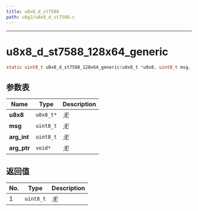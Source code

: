 ```yaml
---
title: u8x8_d_st7588
path: u8g2/u8x8_d_st7588.c
---
```

--------------------------------------------------
# u8x8_d_st7588_128x64_generic

```c
static uint8_t u8x8_d_st7588_128x64_generic(u8x8_t *u8x8, uint8_t msg, uint8_t arg_int, void *arg_ptr)
```


## 参数表

Name | Type | Description
-----|------|--------------
**u8x8**|`u8x8_t*`| *无*
**msg**|`uint8_t`| *无*
**arg_int**|`uint8_t`| *无*
**arg_ptr**|`void*`| *无*

## 返回值

No. | Type | Description
----|------|--------------
1 |`uint8_t`| *无*


